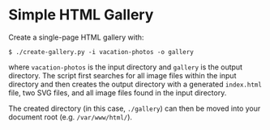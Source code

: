 Simple HTML Gallery
===================

Create a single-page HTML gallery with:

    $ ./create-gallery.py -i vacation-photos -o gallery

where `vacation-photos` is the input directory and `gallery` is the output directory. The script first searches for all image files within the input directory and then creates the output directory with a generated `index.html` file, two SVG files, and all image files found in the input directory.

The created directory (in this case, `./gallery`) can then be moved into your document root (e.g. `/var/www/html/`).
